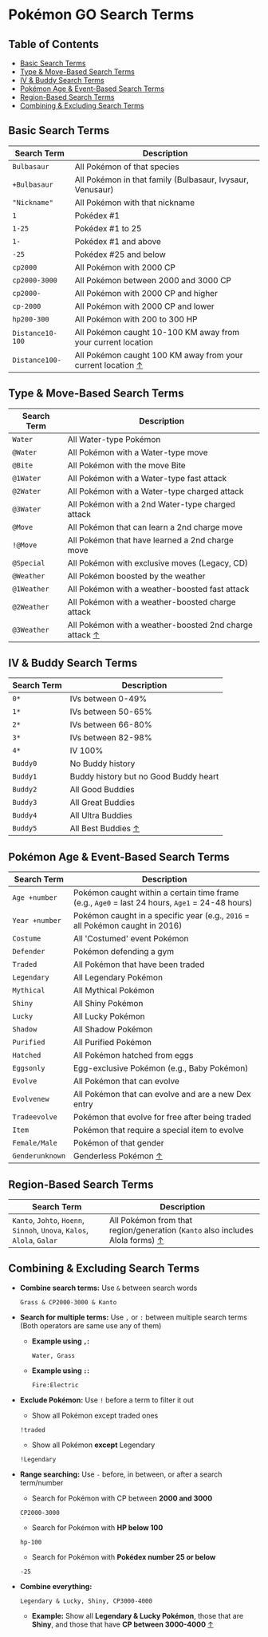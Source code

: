 # Pokémon GO Search Terms
## Table of Contents
- [Basic Search Terms](#basic-search-terms)
- [Type & Move-Based Search Terms](#type--move-based-search-terms)
- [IV & Buddy Search Terms](#iv--buddy-search-terms)
- [Pokémon Age & Event-Based Search Terms](#pokémon-age--event-based-search-terms)
- [Region-Based Search Terms](#region-based-search-terms)
- [Combining & Excluding Search Terms](#combining--excluding-search-terms)


## Basic Search Terms
| Search Term | Description |
|------------|-------------|
| ```Bulbasaur``` | All Pokémon of that species |
| ```+Bulbasaur``` | All Pokémon in that family (Bulbasaur, Ivysaur, Venusaur) |
| ```"Nickname"``` | All Pokémon with that nickname |
| ```1``` | Pokédex #1 |
| ```1-25``` | Pokédex #1 to 25 |
| ```1-``` | Pokédex #1 and above |
| ```-25``` | Pokédex #25 and below |
| ```cp2000``` | All Pokémon with 2000 CP |
| ```cp2000-3000``` | All Pokémon between 2000 and 3000 CP |
| ```cp2000-``` | All Pokémon with 2000 CP and higher |
| ```cp-2000``` | All Pokémon with 2000 CP and lower |
| ```hp200-300``` | All Pokémon with 200 to 300 HP |
| ```Distance10-100``` | All Pokémon caught 10-100 KM away from your current location |
| ```Distance100-``` | All Pokémon caught 100 KM away from your current location [↑](#table-of-contents)|

## Type & Move-Based Search Terms

| Search Term | Description |
|------------|-------------|
| ```Water``` | All Water-type Pokémon |
| ```@Water``` | All Pokémon with a Water-type move |
| ```@Bite``` | All Pokémon with the move Bite |
| ```@1Water``` | All Pokémon with a Water-type fast attack |
| ```@2Water``` | All Pokémon with a Water-type charged attack |
| ```@3Water``` | All Pokémon with a 2nd Water-type charged attack |
| ```@Move``` | All Pokémon that can learn a 2nd charge move |
| ```!@Move``` | All Pokémon that have learned a 2nd charge move |
| ```@Special``` | All Pokémon with exclusive moves (Legacy, CD) |
| ```@Weather``` | All Pokémon boosted by the weather |
| ```@1Weather``` | All Pokémon with a weather-boosted fast attack |
| ```@2Weather``` | All Pokémon with a weather-boosted charge attack |
| ```@3Weather``` | All Pokémon with a weather-boosted 2nd charge attack [↑](#table-of-contents)|

## IV & Buddy Search Terms

| Search Term | Description |
|------------|-------------|
| ```0*``` | IVs between 0-49% |
| ```1*``` | IVs between 50-65% |
| ```2*``` | IVs between 66-80% |
| ```3*``` | IVs between 82-98% |
| ```4*``` | IV 100% |
| ```Buddy0``` | No Buddy history |
| ```Buddy1``` | Buddy history but no Good Buddy heart |
| ```Buddy2``` | All Good Buddies |
| ```Buddy3``` | All Great Buddies |
| ```Buddy4``` | All Ultra Buddies |
| ```Buddy5``` | All Best Buddies [↑](#table-of-contents)|

## Pokémon Age & Event-Based Search Terms

| Search Term | Description |
|------------|-------------|
| ```Age +number``` | Pokémon caught within a certain time frame (e.g., ```Age0``` = last 24 hours, ```Age1``` = 24-48 hours) |
| ```Year +number``` | Pokémon caught in a specific year (e.g., ```2016``` = all Pokémon caught in 2016) |
| ```Costume``` | All 'Costumed' event Pokémon |
| ```Defender``` | Pokémon defending a gym |
| ```Traded``` | All Pokémon that have been traded |
| ```Legendary``` | All Legendary Pokémon |
| ```Mythical``` | All Mythical Pokémon |
| ```Shiny``` | All Shiny Pokémon |
| ```Lucky``` | All Lucky Pokémon |
| ```Shadow``` | All Shadow Pokémon |
| ```Purified``` | All Purified Pokémon |
| ```Hatched``` | All Pokémon hatched from eggs |
| ```Eggsonly``` | Egg-exclusive Pokémon (e.g., Baby Pokémon) |
| ```Evolve``` | All Pokémon that can evolve |
| ```Evolvenew``` | All Pokémon that can evolve and are a new Dex entry |
| ```Tradeevolve``` | Pokémon that evolve for free after being traded |
| ```Item``` | Pokémon that require a special item to evolve |
| ```Female/Male``` | Pokémon of that gender |
| ```Genderunknown``` | Genderless Pokémon [↑](#table-of-contents)|

## Region-Based Search Terms

| Search Term | Description |
|------------|-------------|
| ```Kanto```, ```Johto```, ```Hoenn```, ```Sinnoh```, ```Unova```, ```Kalos```, ```Alola```, ```Galar``` | All Pokémon from that region/generation (```Kanto``` also includes Alola forms) [↑](#table-of-contents)|

## Combining & Excluding Search Terms

- **Combine search terms:** Use ```&``` between search words  
    ```plaintext
    Grass & CP2000-3000 & Kanto
    ```

- **Search for multiple terms:** Use ```,``` or ```:``` between multiple search terms (Both operators are same use any of them)
  - **Example using `,`:**  
    ```plaintext
    Water, Grass
    ```
  - **Example using `:`:**  
    ```plaintext
    Fire:Electric
    ```

- **Exclude Pokémon:** Use ```!``` before a term to filter it out  
  -  Show all Pokémon except traded ones  
    ```plaintext
    !traded
    ```
  -  Show all Pokémon **except** Legendary  
    ```plaintext
    !Legendary
    ```

- **Range searching:** Use ```-``` before, in between, or after a search term/number  
  -  Search for Pokémon with CP between **2000 and 3000**  
    ```plaintext
    CP2000-3000
    ```
  -  Search for Pokémon with **HP below 100**  
    ```plaintext
    hp-100
    ```
  -  Search for Pokémon with **Pokédex number 25 or below**  
    ```plaintext
    -25
    ```

- **Combine everything:**  
    ```plaintext
    Legendary & Lucky, Shiny, CP3000-4000
    ```
  - **Example:** Show all **Legendary & Lucky Pokémon**, those that are **Shiny**, and those that have **CP between 3000-4000**  [↑](#table-of-contents)
